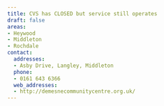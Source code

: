 ```yaml
---
title: CVS has CLOSED but service still operates
draft: false
areas:
- Heywood
- Middleton
- Rochdale
contact:
  addresses:
  - Asby Drive, Langley, Middleton
  phone:
  - 0161 643 6366
  web_addresses:
  - http://demesnecommunitycentre.org.uk/
---
```


